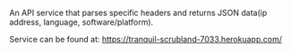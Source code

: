 An API service that parses specific headers and returns JSON data(ip address, language, software/platform).

Service can be found at: https://tranquil-scrubland-7033.herokuapp.com/ 

